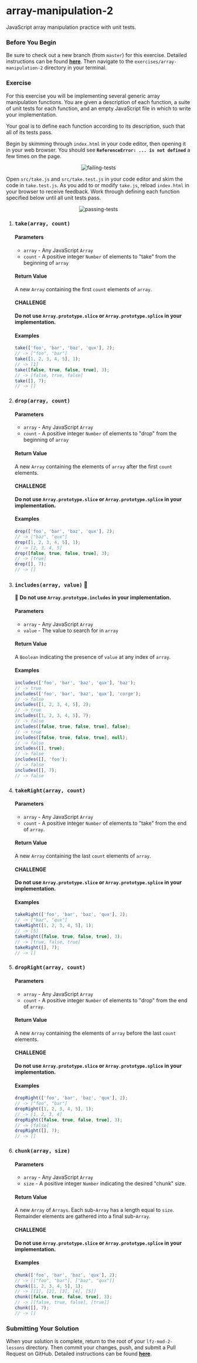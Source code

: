 # array-manipulation-2

JavaScript array manipulation practice with unit tests.

### Before You Begin

Be sure to check out a new branch (from `master`) for this exercise. Detailed instructions can be found [**here**](../../guides/before-each-exercise.md). Then navigate to the `exercises/array-manipulation-2` directory in your terminal.

### Exercise

For this exercise you will be implementing several generic array manipulation functions. You are given a description of each function, a suite of unit tests for each function, and an empty JavaScript file in which to write your implementation.

Your goal is to define each function according to its description, such that all of its tests pass.

Begin by skimming through `index.html` in your code editor, then opening it in your web browser. You should see **`ReferenceError: ... is not defined`** a few times on the page.

<p align="middle">
  <img src="images/failing-tests.png" alt="failing-tests">
</p>

Open `src/take.js` and `src/take.test.js` in your code editor and skim the code in `take.test.js`. As you add to or modify `take.js`, reload `index.html` in your browser to receive feedback. Work through defining each function specified below until all unit tests pass.

<p align="middle">
  <img src="images/passing-tests.png" alt="passing-tests">
</p>

1. ### `take(array, count)`

    #### Parameters

      - `array` - Any JavaScript `Array`
      - `count` - A positive integer `Number` of elements to "take" from the beginning of `array`

    #### Return Value

    A new `Array` containing the first `count` elements of `array`.

    #### CHALLENGE

    **Do not use `Array.prototype.slice` or `Array.prototype.splice` in your implementation.**

    #### Examples

    ```js
    take(['foo', 'bar', 'baz', 'qux'], 2);
    // -> ["foo", "bar"]
    take([1, 2, 3, 4, 5], 1);
    // -> [1]
    take([false, true, false, true], 3);
    // -> [false, true, false]
    take([], 7);
    // -> []
    ```

1. ### `drop(array, count)`

    #### Parameters

      - `array` - Any JavaScript `Array`
      - `count` - A positive integer `Number` of elements to "drop" from the beginning of `array`

    #### Return Value

    A new `Array` containing the elements of `array` after the first `count` elements.

    #### CHALLENGE

    **Do not use `Array.prototype.slice` or `Array.prototype.splice` in your implementation.**

    #### Examples

    ```js
    drop(['foo', 'bar', 'baz', 'qux'], 2);
    // -> ["baz", "qux"]
    drop([1, 2, 3, 4, 5], 1);
    // -> [2, 3, 4, 5]
    drop([false, true, false, true], 3);
    // -> [true]
    drop([], 7);
    // -> []
    ```

1. ### `includes(array, value)` 🚨

    🚨 **Do not use `Array.prototype.includes` in your implementation.**

    #### Parameters

      - `array` - Any JavaScript `Array`
      - `value` - The value to search for in `array`

    #### Return Value

    A `Boolean` indicating the presence of `value` at any index of `array`.

    #### Examples

    ```js
    includes(['foo', 'bar', 'baz', 'qux'], 'baz');
    // -> true
    includes(['foo', 'bar', 'baz', 'qux'], 'corge');
    // -> false
    includes([1, 2, 3, 4, 5], 2);
    // -> true
    includes([1, 2, 3, 4, 5], 7);
    // -> false
    includes([false, true, false, true], false);
    // -> true
    includes([false, true, false, true], null);
    // -> false
    includes([], true);
    // -> false
    includes([], 'foo');
    // -> false
    includes([], 7);
    // -> false
    ```

1. ### `takeRight(array, count)`

    #### Parameters

      - `array` - Any JavaScript `Array`
      - `count` - A positive integer `Number` of elements to "take" from the end of `array`.

    #### Return Value

    A new `Array` containing the last `count` elements of `array`.

    #### CHALLENGE

    **Do not use `Array.prototype.slice` or `Array.prototype.splice` in your implementation.**

    #### Examples

    ```js
    takeRight(['foo', 'bar', 'baz', 'qux'], 2);
    // -> ["baz", "qux"]
    takeRight([1, 2, 3, 4, 5], 1);
    // -> [5]
    takeRight([false, true, false, true], 3);
    // -> [true, false, true]
    takeRight([], 7);
    // -> []
      ```

1. ### `dropRight(array, count)`

    #### Parameters

    - `array` - Any JavaScript `Array`
    - `count` - A positive integer `Number` of elements to "drop" from the end of `array`.

    #### Return Value

    A new `Array` containing the elements of `array` before the last `count` elements.

    #### CHALLENGE

    **Do not use `Array.prototype.slice` or `Array.prototype.splice` in your implementation.**

    #### Examples

    ```js
    dropRight(['foo', 'bar', 'baz', 'qux'], 2);
    // -> ["foo", "bar"]
    dropRight([1, 2, 3, 4, 5], 1);
    // -> [1, 2, 3, 4]
    dropRight([false, true, false, true], 3);
    // -> [false]
    dropRight([], 7);
    // -> []
    ```

1. ### `chunk(array, size)`

    #### Parameters

    - `array` - Any JavaScript `Array`
    - `size` - A positive integer `Number` indicating the desired "chunk" size.

    #### Return Value

    A new `Array` of `Arrays`. Each sub-`Array` has a length equal to `size`. Remainder elements are gathered into a final sub-`Array`.

    #### CHALLENGE

    **Do not use `Array.prototype.slice` or `Array.prototype.splice` in your implementation.**

    #### Examples

    ```js
    chunk(['foo', 'bar', 'baz', 'qux'], 2);
    // -> [["foo", "bar"], ["baz", "qux"]]
    chunk([1, 2, 3, 4, 5], 1);
    // -> [[1], [2], [3], [4], [5]]
    chunk([false, true, false, true], 3);
    // -> [[false, true, false], [true]]
    chunk([], 7);
    // -> []
    ```

### Submitting Your Solution

When your solution is complete, return to the root of your `lfz-mod-2-lessons` directory. Then commit your changes, push, and submit a Pull Request on GitHub. Detailed instructions can be found [**here**](../../guides/after-each-exercise.md).
